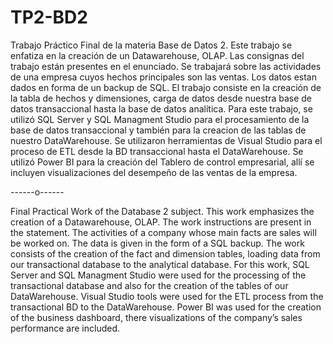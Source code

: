 # TP2-BD2
Trabajo Práctico Final de la materia Base de Datos 2. Este trabajo se enfatiza en la creación de un Datawarehouse, OLAP.
Las consignas del trabajo están presentes en el enunciado. Se trabajará sobre las actividades de una empresa cuyos hechos principales son las ventas.
Los datos estan dados en forma de un backup de SQL.
El trabajo consiste en la creación de la tabla de hechos y dimensiones, carga de datos desde nuestra base de datos transaccional hasta la base de datos analítica.
Para este trabajo, se utilizó SQL Server y SQL Managment Studio para el procesamiento de la base de datos transaccional y también para la creacion de las tablas de nuestro DataWarehouse.
Se utilizaron herramientas de Visual Studio para el proceso de ETL desde la BD transaccional hasta el DataWarehouse.
Se utilizó Power BI para la creación del Tablero de control empresarial, allí se incluyen visualizaciones del desempeño de las ventas de la empresa.

------o------

Final Practical Work of the Database 2 subject. This work emphasizes the creation of a Datawarehouse, OLAP. The work instructions are present in the statement.
The activities of a company whose main facts are sales will be worked on. The data is given in the form of a SQL backup.
The work consists of the creation of the fact and dimension tables, loading data from our transactional database to the analytical database.
For this work, SQL Server and SQL Managment Studio were used for the processing of the transactional database and also for the creation of the tables of our DataWarehouse.
Visual Studio tools were used for the ETL process from the transactional BD to the DataWarehouse.
Power BI was used for the creation of the business dashboard, there visualizations of the company’s sales performance are included.
